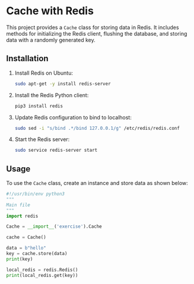 # Cache with Redis

This project provides a `Cache` class for storing data in Redis. It includes methods for initializing the Redis client, flushing the database, and storing data with a randomly generated key.

## Installation

1. Install Redis on Ubuntu:
    ```sh
    sudo apt-get -y install redis-server
    ```

2. Install the Redis Python client:
    ```sh
    pip3 install redis
    ```

3. Update Redis configuration to bind to localhost:
    ```sh
    sudo sed -i "s/bind .*/bind 127.0.0.1/g" /etc/redis/redis.conf
    ```

4. Start the Redis server:
    ```sh
    sudo service redis-server start
    ```

## Usage

To use the `Cache` class, create an instance and store data as shown below:

```python
#!/usr/bin/env python3
"""
Main file
"""
import redis

Cache = __import__('exercise').Cache

cache = Cache()

data = b"hello"
key = cache.store(data)
print(key)

local_redis = redis.Redis()
print(local_redis.get(key))


